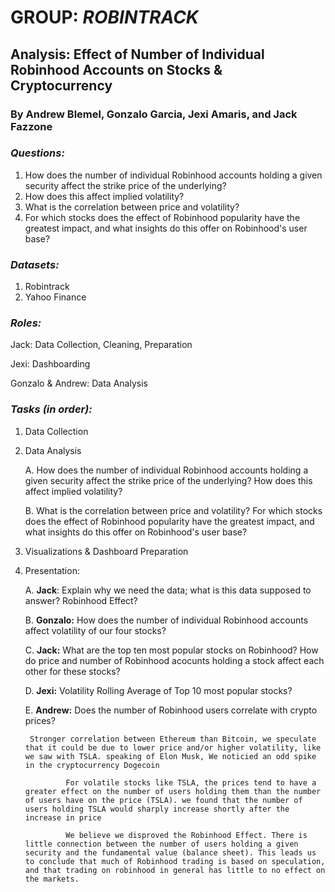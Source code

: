 # GROUP: *ROBINTRACK*
## **Analysis: Effect of Number of Individual Robinhood Accounts on Stocks & Cryptocurrency**
 


### By Andrew Blemel, Gonzalo Garcia, Jexi Amaris, and Jack Fazzone


### _Questions:_
1. How does the number of individual Robinhood accounts holding a given security affect the strike price of the underlying?
2. How does this affect implied volatility?
3. What is the correlation between price and volatility?
4. For which stocks does the effect of Robinhood popularity have the greatest impact, and what insights do this offer on Robinhood's user base?

### _Datasets:_
1. Robintrack
2. Yahoo Finance

### _Roles:_
Jack: Data Collection, Cleaning, Preparation

Jexi: Dashboarding

Gonzalo & Andrew: Data Analysis

### _Tasks (in order):_

1. Data Collection
2. Data Analysis 
    
    A. How does the number of individual Robinhood accounts holding a given security affect the strike price of the underlying? How does this affect implied volatility?

    B. What is the correlation between price and volatility? For which stocks does the effect of Robinhood popularity have the greatest impact, and what insights do this offer on Robinhood's user base?
3. Visualizations & Dashboard Preparation
4. Presentation:
    
    A. **Jack**: Explain why we need the data; what is this data supposed to answer? Robinhood Effect?
    
    B. **Gonzalo:** How does the number of individual Robinhood accounts affect volatility of our four stocks?
    
    C. **Jack:** What are the top ten most popular stocks on Robinhood? How do price and number of Robinhood acocunts holding a stock affect each other for these stocks?

    D. **Jexi:** Volatility Rolling Average of Top 10 most popular stocks? 
    
    E. **Andrew:** Does the number of Robinhood users correlate with crypto prices? 
        
        Stronger correlation between Ethereum than Bitcoin, we speculate that it could be due to lower price and/or higher volatility, like we saw with TSLA. speaking of Elon Musk, We noticied an odd spike in the cryptocurrency Dogecoin
                
                For volatile stocks like TSLA, the prices tend to have a greater effect on the number of users holding them than the number of users have on the price (TSLA). we found that the number of users holding TSLA would sharply increase shortly after the increase in price

                We believe we disproved the Robinhood Effect. There is little connection between the number of users holding a given security and the fundamental value (balance sheet). This leads us to conclude that much of Robinhood trading is based on speculation, and that trading on robinhood in general has little to no effect on the markets.

   

    